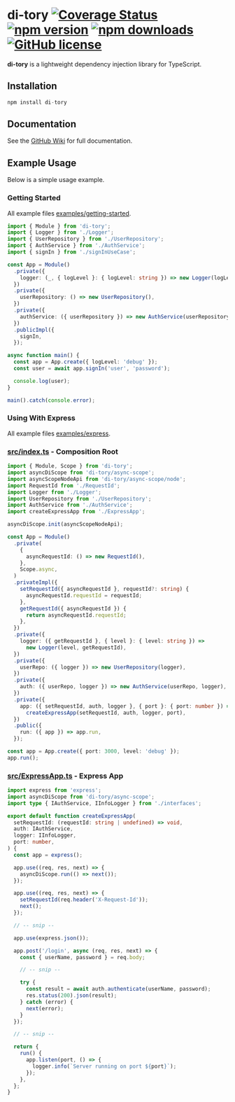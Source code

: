 # di-tory [![Coverage Status](https://coveralls.io/repos/github/DScheglov/di-tory/badge.svg?branch=main)](https://coveralls.io/github/DScheglov/di-tory?branch=main) [![npm version](https://img.shields.io/npm/v/di-tory.svg?style=flat-square)](https://www.npmjs.com/package/di-tory) [![npm downloads](https://img.shields.io/npm/dm/di-tory.svg?style=flat-square)](https://www.npmjs.com/package/di-tory) [![GitHub license](https://img.shields.io/badge/license-MIT-blue.svg)](https://github.com/DScheglov/di-tory/blob/master/LICENSE)

**di-tory** is a lightweight dependency injection library for TypeScript.

## Installation

```ts
npm install di-tory
```

## Documentation

See the [GitHub Wiki](https://github.com/DScheglov/di-tory/wiki) for full documentation.

## Example Usage

Below is a simple usage example.

### Getting Started

All example files [examples/getting-started](examples/getting-started).

```ts
import { Module } from 'di-tory';
import { Logger } from './Logger';
import { UserRepository } from './UserRepository';
import { AuthService } from './AuthService';
import { signIn } from './signInUseCase';

const App = Module()
  .private({
    logger: (_, { logLevel }: { logLevel: string }) => new Logger(logLevel),
  })
  .private({
    userRepository: () => new UserRepository(),
  })
  .private({
    authService: ({ userRepository }) => new AuthService(userRepository),
  })
  .publicImpl({
    signIn,
  });

async function main() {
  const app = App.create({ logLevel: 'debug' });
  const user = await app.signIn('user', 'password');

  console.log(user);
}

main().catch(console.error);
```

### Using With Express

All example files [examples/express](examples/express).

### [src/index.ts](examples/express/src/index.ts) - Composition Root

```ts
import { Module, Scope } from 'di-tory';
import asyncDiScope from 'di-tory/async-scope';
import asyncScopeNodeApi from 'di-tory/async-scope/node';
import RequestId from './RequestId';
import Logger from './Logger';
import UserRepository from './UserRepository';
import AuthService from './AuthService';
import createExpressApp from './ExpressApp';

asyncDiScope.init(asyncScopeNodeApi);

const App = Module()
  .private(
    {
      asyncRequestId: () => new RequestId(),
    },
    Scope.async,
  )
  .privateImpl({
    setRequestId({ asyncRequestId }, requestId?: string) {
      asyncRequestId.requestId = requestId;
    },
    getRequestId({ asyncRequestId }) {
      return asyncRequestId.requestId;
    },
  })
  .private({
    logger: ({ getRequestId }, { level }: { level: string }) =>
      new Logger(level, getRequestId),
  })
  .private({
    userRepo: ({ logger }) => new UserRepository(logger),
  })
  .private({
    auth: ({ userRepo, logger }) => new AuthService(userRepo, logger),
  })
  .private({
    app: ({ setRequestId, auth, logger }, { port }: { port: number }) =>
      createExpressApp(setRequestId, auth, logger, port),
  })
  .public({
    run: ({ app }) => app.run,
  });

const app = App.create({ port: 3000, level: 'debug' });
app.run();
```

### [src/ExpressApp.ts](examples/express/src/ExpressApp.ts) - Express App

```ts
import express from 'express';
import asyncDiScope from 'di-tory/async-scope';
import type { IAuthService, IInfoLogger } from './interfaces';

export default function createExpressApp(
  setRequestId: (requestId: string | undefined) => void,
  auth: IAuthService,
  logger: IInfoLogger,
  port: number,
) {
  const app = express();

  app.use((req, res, next) => {
    asyncDiScope.run(() => next());
  });

  app.use((req, res, next) => {
    setRequestId(req.header('X-Request-Id'));
    next();
  });

  // -- snip --

  app.use(express.json());

  app.post('/login', async (req, res, next) => {
    const { userName, password } = req.body;

    // -- snip --

    try {
      const result = await auth.authenticate(userName, password);
      res.status(200).json(result);
    } catch (error) {
      next(error);
    }
  });

  // -- snip --

  return {
    run() {
      app.listen(port, () => {
        logger.info(`Server running on port ${port}`);
      });
    },
  };
}
```

